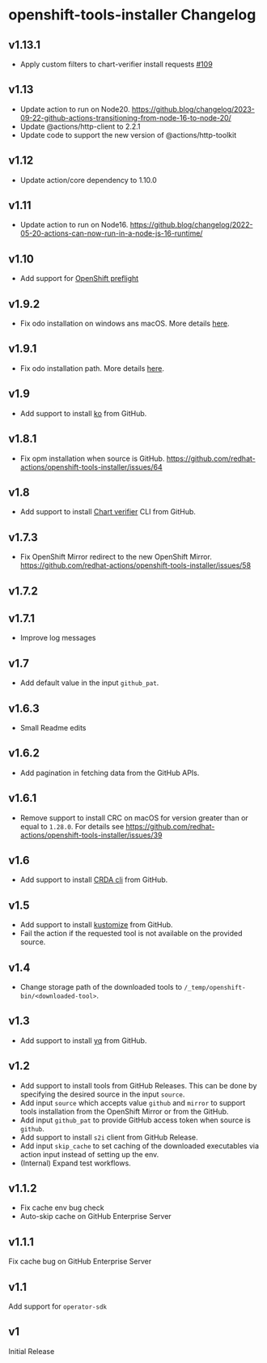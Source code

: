 # openshift-tools-installer Changelog

## v1.13.1
- Apply custom filters to chart-verifier install requests [#109](https://github.com/redhat-actions/openshift-tools-installer/pull/109)

## v1.13
- Update action to run on Node20. https://github.blog/changelog/2023-09-22-github-actions-transitioning-from-node-16-to-node-20/
- Update @actions/http-client to 2.2.1
- Update code to support the new version of @actions/http-toolkit

## v1.12
- Update action/core dependency to 1.10.0

## v1.11
- Update action to run on Node16. https://github.blog/changelog/2022-05-20-actions-can-now-run-in-a-node-js-16-runtime/

## v1.10
- Add support for [OpenShift preflight](https://github.com/redhat-openshift-ecosystem/openshift-preflight)

## v1.9.2
- Fix odo installation on windows ans macOS. More details [here](https://github.com/redhat-actions/openshift-tools-installer/issues/75).

## v1.9.1
- Fix odo installation path. More details [here](https://github.com/redhat-actions/openshift-tools-installer/issues/66).

## v1.9
- Add support to install [ko](https://github.com/google/ko) from GitHub.

## v1.8.1
- Fix opm installation when source is GitHub. https://github.com/redhat-actions/openshift-tools-installer/issues/64

## v1.8
- Add support to install [Chart verifier](https://github.com/redhat-certification/chart-verifier) CLI from GitHub.

## v1.7.3
- Fix OpenShift Mirror redirect to the new OpenShift Mirror. https://github.com/redhat-actions/openshift-tools-installer/issues/58

## v1.7.2

## v1.7.1
- Improve log messages

## v1.7
- Add default value in the input `github_pat`.

## v1.6.3
- Small Readme edits

## v1.6.2
- Add pagination in fetching data from the GitHub APIs.

## v1.6.1
- Remove support to install CRC on macOS for version greater than or equal to `1.28.0`. For details see https://github.com/redhat-actions/openshift-tools-installer/issues/39

## v1.6
- Add support to install [CRDA cli](https://github.com/fabric8-analytics/cli-tools/blob/main/docs/cli_README.md) from GitHub.

## v1.5
- Add support to install [kustomize](https://github.com/kubernetes-sigs/kustomize) from GitHub.
- Fail the action if the requested tool is not available on the provided source.

## v1.4
- Change storage path of the downloaded tools to `/_temp/openshift-bin/<downloaded-tool>`.

## v1.3
- Add support to install [yq](https://github.com/mikefarah/yq) from GitHub.

## v1.2
- Add support to install tools from GitHub Releases. This can be done by specifying the desired source in the input `source`.
- Add input `source` which accepts value `github` and `mirror` to support tools installation from the OpenShift Mirror or from the GitHub.
- Add input `github_pat` to provide GitHub access token when source is `github`.
- Add support to install `s2i` client from GitHub Release.
- Add input `skip_cache` to set caching of the downloaded executables via action input instead of setting up the env.
- (Internal) Expand test workflows.

## v1.1.2
- Fix cache env bug check
- Auto-skip cache on GitHub Enterprise Server

## v1.1.1
Fix cache bug on GitHub Enterprise Server

## v1.1
Add support for `operator-sdk`

## v1
Initial Release
